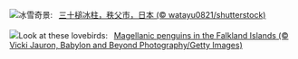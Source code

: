 ![](https://www.bing.com/th?id=OHR.Misotsuchi2025_ZH-CN9260395680_UHD.jpg&w=1000)冰雪奇景:&nbsp;&ensp;[三十槌冰柱，秩父市，日本 (© watayu0821/shutterstock)](https://www.bing.com/th?id=OHR.Misotsuchi2025_ZH-CN9260395680_UHD.jpg)
<br><br/>
![](https://www.bing.com/th?id=OHR.PenguinLove_EN-US7515315710_UHD.jpg&w=1000)Look at these lovebirds:&nbsp;&ensp;[Magellanic penguins in the Falkland Islands (© Vicki Jauron, Babylon and Beyond Photography/Getty Images)](https://www.bing.com/th?id=OHR.PenguinLove_EN-US7515315710_UHD.jpg)
<br><br/>
